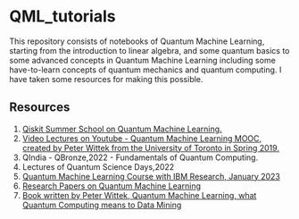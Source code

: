 # QML_tutorials
This repository consists of notebooks of Quantum Machine Learning, starting from the introduction to linear algebra, and some quantum basics to some advanced concepts in Quantum Machine Learning including some have-to-learn concepts of quantum mechanics and quantum computing.
I have taken some resources for making this possible.
## Resources
1. [ Qiskit Summer School on Quantum Machine Learning. ](https://qiskit.org/learn/summer-school/quantum-computing-and-quantum-learning-2021/)
2. [ Video Lectures on Youtube - Quantum Machine Learning MOOC, created by Peter Wittek from the University of Toronto in Spring 2019. ](https://www.youtube.com/playlist?list=PLmRxgFnCIhaMgvot-Xuym_hn69lmzIokg) 
3. QIndia - QBronze,2022 - Fundamentals of Quantum Computing.
4. Lectures of Quantum Science Days,2022 
5. [Quantum Machine Learning Course with IBM Research, January 2023](https://open.hpi.de/courses/qc-machineLearning2023)
6. [Research Papers on Quantum Machine Learning](https://paperswithcode.com/task/quantum-machine-learning)
7. [Book written by Peter Wittek, Quantum Machine Learning, what Quantum Computing means to Data Mining](https://www.amazon.in/Quantum-Machine-Learning-Computing-Mining/dp/0128100400)

  
